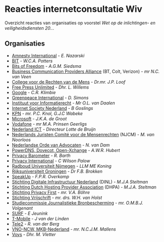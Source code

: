 # Reacties internetconsultatie Wiv

Overzicht reacties van organisaties op voorstel *Wet op de inlichtingen- en veiligheidsdiensten 20..*.

## Organisaties

- [Amnesty International](https://koenrh.github.io/internetconsultatie-wiv/web/viewer.html?file=/internetconsultatie-wiv/documents/40507.pdf) - *E. Nazarski*
- [BIT](https://koenrh.github.io/internetconsultatie-wiv/web/viewer.html?file=/internetconsultatie-wiv/documents/40527.pdf) - *W.C.A. Potters*
- [Bits of Freedom](https://koenrh.github.io/internetconsultatie-wiv/web/viewer.html?file=/internetconsultatie-wiv/documents/40715.pdf) - *A.G.M. Siedsma*
- [Business Communication Providers Alliance](https://koenrh.github.io/internetconsultatie-wiv/web/viewer.html?file=/internetconsultatie-wiv/documents/40379.pdf) (BT, Colt, Verizon) - *mr N.C. van Veen*
- [College voor de Rechten van de Mens](https://koenrh.github.io/internetconsultatie-wiv/web/viewer.html?file=/internetconsultatie-wiv/documents/40383.pdf) - *Dr.mr. J.P. Loof*
- [Free Press Unlimited](https://koenrh.github.io/internetconsultatie-wiv/web/viewer.html?file=/internetconsultatie-wiv/documents/39812.pdf) - *Dhr. L. Willems*
- [Google](https://koenrh.github.io/internetconsultatie-wiv/web/viewer.html?file=/internetconsultatie-wiv/documents/40447.pdf) - *C.R. Klimbie*
- [Greenpeace International](https://koenrh.github.io/internetconsultatie-wiv/web/viewer.html?file=/internetconsultatie-wiv/documents/40718.pdf) - *D. Simons*
- [Instituut voor Informatierecht](https://koenrh.github.io/internetconsultatie-wiv/web/viewer.html?file=/internetconsultatie-wiv/documents/40243.pdf) - *Mr O.L. van Daalen*
- [Internet Society Nederland](https://koenrh.github.io/internetconsultatie-wiv/web/viewer.html?file=/internetconsultatie-wiv/documents/40239.pdf) - *B Goslings*
- [KPN](https://koenrh.github.io/internetconsultatie-wiv/web/viewer.html?file=/internetconsultatie-wiv/documents/40392.pdf) - *mr. P.C. Knol, G.J.C Wabeke*
- [Microsoft](https://koenrh.github.io/internetconsultatie-wiv/web/viewer.html?file=/internetconsultatie-wiv/documents/40413.pdf) - *J.K.A. de Groot*
- [Vodafone](https://koenrh.github.io/internetconsultatie-wiv/web/viewer.html?file=/internetconsultatie-wiv/documents/40649.pdf) - *mr M.A. Prinsen Geerligs*
- [Nederland ICT](https://koenrh.github.io/internetconsultatie-wiv/web/viewer.html?file=/internetconsultatie-wiv/documents/40552.pdf) -  *Directeur Lotte de Bruijn*
- [Nederlands	Juristen	Comité	voor	de	Mensenrechten](https://koenrh.github.io/internetconsultatie-wiv/web/viewer.html?file=/internetconsultatie-wiv/documents/40541.pdf) (NJCM) - *M. van Noorloos*
- [Nederlandse Orde van Advocaten](https://koenrh.github.io/internetconsultatie-wiv/web/viewer.html?file=/internetconsultatie-wiv/documents/40698.pdf) - *N. van Dam*
- [PowerDNS, Dovecot, Open-Xchange](https://koenrh.github.io/internetconsultatie-wiv/web/viewer.html?file=/internetconsultatie-wiv/documents/40326.pdf) - *A.W.R. Hubert*
- [Privacy Barometer](https://koenrh.github.io/internetconsultatie-wiv/web/viewer.html?file=/internetconsultatie-wiv/documents/40307.pdf) - *R. Barth*
- [Privacy International](https://koenrh.github.io/internetconsultatie-wiv/web/viewer.html?file=/internetconsultatie-wiv/documents/40209.pdf) - *C Wilson Palow*
- [Radboud Universiteit Nijmegen](https://koenrh.github.io/internetconsultatie-wiv/web/viewer.html?file=/internetconsultatie-wiv/documents/40711.pdf) - *LLM ME Koning*
- [Rijksuniversiteit Groningen](https://koenrh.github.io/internetconsultatie-wiv/web/viewer.html?file=/internetconsultatie-wiv/documents/40283.pdf) - *Dr F.B. Brokken*
- [SpeakUp](https://koenrh.github.io/internetconsultatie-wiv/web/viewer.html?file=/internetconsultatie-wiv/documents/40499.pdf) - *F.P.R. Overkamp*
- [Stichting Digitale Infrastructuur Nederland](https://koenrh.github.io/internetconsultatie-wiv/web/viewer.html?file=/internetconsultatie-wiv/documents/40572.pdf) (DINL) - *M.J.A Steltman*
- [Stichting Dutch Hosting Provider Association](https://koenrh.github.io/internetconsultatie-wiv/web/viewer.html?file=/internetconsultatie-wiv/documents/40574.pdf) (DHPA) - *M.J.A. Steltman*
- [Stichting Privacy First](https://koenrh.github.io/internetconsultatie-wiv/web/viewer.html?file=/internetconsultatie-wiv/documents/40405.pdf) - *mr. V.A. Böhre*
- [Stichting Vrijschrift](https://koenrh.github.io/internetconsultatie-wiv/web/viewer.html?file=/internetconsultatie-wiv/documents/40517.pdf) - *mr. drs. W.H. van Holst*
- [Studiecommissie Journalistieke Bronbescherming](https://koenrh.github.io/internetconsultatie-wiv/web/viewer.html?file=/internetconsultatie-wiv/documents/40402.pdf) - *mr. O.M.B.J. Volgenant*
- [SURF](https://koenrh.github.io/internetconsultatie-wiv/web/viewer.html?file=/internetconsultatie-wiv/documents/40451.pdf) - *E Jeunink*
- [T-Mobile](https://koenrh.github.io/internetconsultatie-wiv/web/viewer.html?file=/internetconsultatie-wiv/documents/40700.pdf) - *J van der Linden*
- [Tele2](https://koenrh.github.io/internetconsultatie-wiv/web/viewer.html?file=/internetconsultatie-wiv/documents/40204.pdf) - *R. van der Berg*
- [VNO-NCW, MKB-Nederland](https://koenrh.github.io/internetconsultatie-wiv/web/viewer.html?file=/internetconsultatie-wiv/documents/40385.pdf) - *mr. N.C.J.M. Mallens*
- [Voys](https://koenrh.github.io/internetconsultatie-wiv/web/viewer.html?file=/internetconsultatie-wiv/documents/40397.pdf) - *Dhr. M. Vletter*
